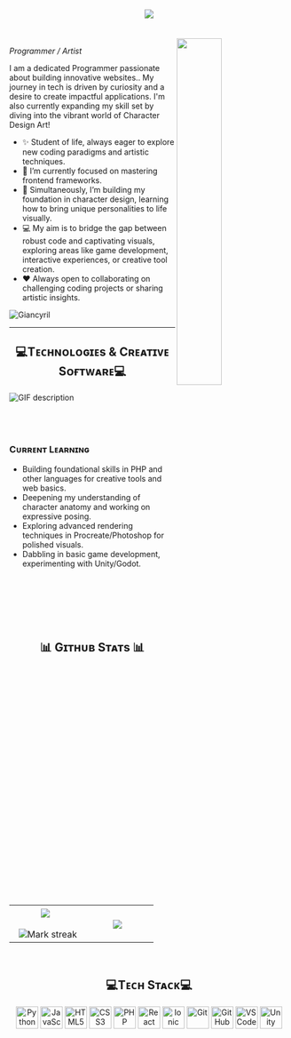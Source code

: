 

<h1 align="center">
  <a href="https://git.io/typing-svg">
    <img src="https://readme-typing-svg.herokuapp.com/?lines=Hello,+There!;This+Giancyril....;Nice+to+meet+you!&center=true&size=30">
  </a>
</h1>

<br />
<!--Night Owl image-->
<div>
  <img align="right" width="40%" src="https://owlbertsio-resized.s3.amazonaws.com/Popper.psd.full.png">
</div>

<!--Header Name-->
*Programmer / Artist*
<br /> 

<p align="left">I am a dedicated Programmer passionate about building innovative websites.. My journey in tech is driven by curiosity and a desire to create impactful applications. I'm also currently expanding my skill set by diving into the vibrant world of Character Design Art!</p>

- ✨ Student of life, always eager to explore new coding paradigms and artistic techniques.
- 🌱 I’m currently focused on mastering frontend frameworks.
- 🎨 Simultaneously, I’m building my foundation in character design, learning how to bring unique personalities to life visually.
- 💻 My aim is to bridge the gap between robust code and captivating visuals, exploring areas like game development, interactive experiences, or creative tool creation.
- ❤️ Always open to collaborating on challenging coding projects or sharing artistic insights.

<!--Profile Count Badge-->
<p align="left">
  <img src="https://komarev.com/ghpvc/?username=Giancyril&label=Profile%20views&color=770677&style=for-the-badge&logo=star" alt="Giancyril" style="padding-right:20px;" />
</p>

---


<!--Languages and Tools Section-->       
<h2 align="center">💻Tᴇᴄʜɴᴏʟᴏɢɪᴇs & Cʀᴇᴀᴛɪᴠᴇ Sᴏғᴛᴡᴀʀᴇ💻</h2> 
<picture>
  <source media="(prefers-color-scheme: dark)" srcset="./Skills_Animation_Dark.gif">
  <source media="(prefers-color-scheme: light)" srcset="./Skills_Animation_White.gif">
  <img align="left" alt="GIF description" src="./Skills_Animation_White.gif">
</picture>
<br />


<br />
<br />
<br />
<h3 align="left">Cᴜʀʀᴇɴᴛ Lᴇᴀʀɴɪɴɢ</h3>
<ul align="left">
  <li>Building foundational skills in PHP and other languages for creative tools and web basics.</li>
  <li>Deepening my understanding of character anatomy and working on expressive posing.</li>
  <li>Exploring advanced rendering techniques in Procreate/Photoshop for polished visuals.</li>
  <li>Dabbling in basic game development, experimenting with Unity/Godot.</li>
</ul>

<br />
<br />
<br />
<br />

<br />



<!--Github stats Table--> 
<h2 align="center">📊 Gɪᴛʜᴜʙ Sᴛᴀᴛs 📊</h2>

<table align="center">
<tbody><tr border="none">
<td width="50%" align="center">
  <img align="center" src="https://github-readme-stats.vercel.app/api?username=Giancyril&amp;theme=dark&amp;show_icons=true&amp;count_private=true">
  <br><br>
  <img title="🔥 Get streak stats for your profile at git.io/streak-stats" alt="Mark streak" src="https://github-readme-streak-stats.herokuapp.com/?user=Giancyril&amp;theme=dark&amp;hide_border=false">
</td><td width="50%" align="center">
  <img align="center" src="https://github-readme-stats.anuraghazra1.vercel.app/api/top-langs/?username=Giancyril&amp;theme=dark&amp;hide_border=false&amp;no-bg=true&amp;no-frame=true&amp;langs_count=10">
  </td>
</tr>
</tbody></table>
<br />


<h2 align="center">💻Tᴇᴄʜ Sᴛᴀᴄᴋ💻</h2>
<p align="center">
  <img title="Python" height="40" src="https://cdn.jsdelivr.net/gh/devicons/devicon/icons/python/python-original.svg" alt="Python"/>
  <img title="JavaScript" height="40" src="https://cdn.jsdelivr.net/gh/devicons/devicon/icons/javascript/javascript-original.svg" alt="JavaScript"/>
  <img title="HTML5" height="40" src="https://cdn.jsdelivr.net/gh/devicons/devicon/icons/html5/html5-original.svg" alt="HTML5"/>
  <img title="CSS3" height="40" src="https://cdn.jsdelivr.net/gh/devicons/devicon/icons/css3/css3-original.svg" alt="CSS3"/>
  <img title="PHP" height="40"  src="https://cdn.jsdelivr.net/gh/devicons/devicon/icons/php/php-original.svg" alt="PHP"/>
  <img title="React" height="40" src="https://cdn.jsdelivr.net/gh/devicons/devicon/icons/react/react-original.svg" alt="React"/>
  <img title="Ionic" height="40" src="https://cdn.jsdelivr.net/gh/devicons/devicon/icons/ionic/ionic-original.svg" alt="Ionic"/>
  <img title="Git" height="40" src="https://cdn.jsdelivr.net/gh/devicons/devicon/icons/git/git-original.svg" alt="Git"/>
  <img title="GitHub" height="40" src="https://cdn.jsdelivr.net/gh/devicons/devicon/icons/github/github-original.svg" alt="GitHub"/>
  <img title="VS Code" height="40" src="https://cdn.jsdelivr.net/gh/devicons/devicon/icons/vscode/vscode-original.svg" alt="VS Code"/>
  <img title="Unity" height="40" src="https://cdn.jsdelivr.net/gh/devicons/devicon/icons/unity/unity-original.svg" alt="Unity"/>
</p>
<br />
 
























































































